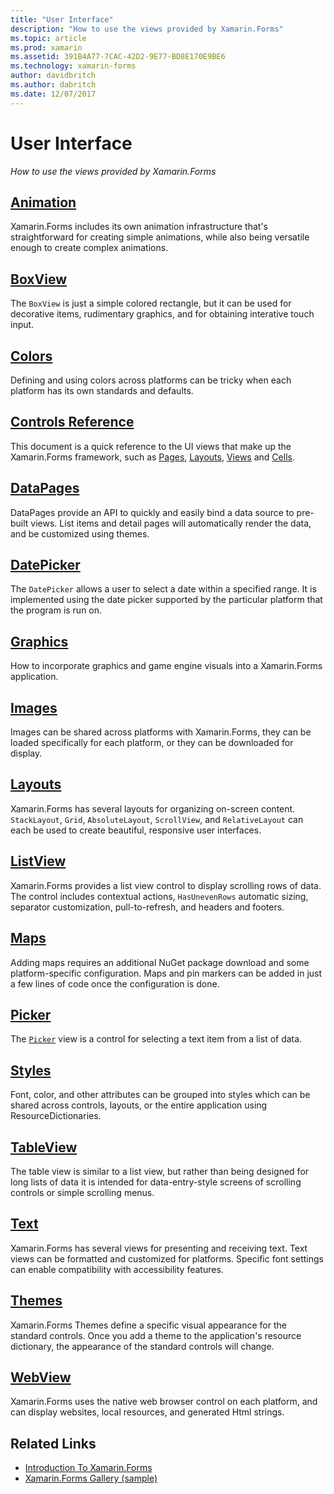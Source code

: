 ```yaml
---
title: "User Interface"
description: "How to use the views provided by Xamarin.Forms"
ms.topic: article
ms.prod: xamarin
ms.assetid: 391B4A77-7CAC-42D2-9E77-BD8E170E9BE6
ms.technology: xamarin-forms
author: davidbritch
ms.author: dabritch
ms.date: 12/07/2017
---
```


# User Interface

_How to use the views provided by Xamarin.Forms_

## [Animation](animation/index.md)

Xamarin.Forms includes its own animation infrastructure that's straightforward for creating simple animations, while also being versatile enough to create complex animations.

## [BoxView](boxview.md)

The `BoxView` is just a simple colored rectangle, but it can be used for decorative items, rudimentary graphics, and for obtaining interative touch input.

## [Colors](colors.md)

Defining and using colors across platforms can be tricky when each platform has its own standards and defaults.

## [Controls Reference](controls/index.md)

This document is a quick reference to the UI views that make up the Xamarin.Forms framework, such as [Pages](~/xamarin-forms/user-interface/controls/pages.md), [Layouts](~/xamarin-forms/user-interface/controls/layouts.md), [Views](~/xamarin-forms/user-interface/controls/views.md) and [Cells](~/xamarin-forms/user-interface/controls/cells.md).

## [DataPages](datapages/index.md)

DataPages provide an API to quickly and easily bind a data source to pre-built views. List items and detail pages will automatically render the data, and be customized using themes.

## [DatePicker](datepicker.md)

The `DatePicker` allows a user to select a date within a specified range. It is implemented using the date picker supported by the particular platform that the program is run on.

## [Graphics](graphics/index.md)

How to incorporate graphics and game engine visuals into a Xamarin.Forms application.

## [Images](images.md)

Images can be shared across platforms with Xamarin.Forms, they can be loaded specifically for each platform, or they can be downloaded for display.

## [Layouts](layouts/index.md)

Xamarin.Forms has several layouts for organizing on-screen content. `StackLayout`, `Grid`, `AbsoluteLayout`, `ScrollView`, and `RelativeLayout` can each be used to create beautiful, responsive user interfaces.

## [ListView](listview/index.md)

Xamarin.Forms provides a list view control to display scrolling rows of data. The control includes contextual actions, `HasUnevenRows` automatic sizing, separator customization, pull-to-refresh, and headers and footers.

## [Maps](map.md)

Adding maps requires an additional NuGet package download and some platform-specific configuration. Maps and pin markers can be added in just a few lines of code once the configuration is done.

## [Picker](picker/index.md)

The [`Picker`](https://developer.xamarin.com/api/type/Xamarin.Forms.Picker/) view is a control for selecting a text item from a list of data.

## [Styles](styles/index.md)

Font, color, and other attributes can be grouped into styles which can be shared across controls, layouts, or the entire application using ResourceDictionaries.

## [TableView](tableview.md)

The table view is similar to a list view, but rather than being designed for long lists of data it is intended for data-entry-style screens of scrolling controls or simple  scrolling menus.

## [Text](text/index.md)

Xamarin.Forms has several views for presenting and receiving text. Text views can be formatted and customized for platforms. Specific font settings can enable compatibility with accessibility features.

## [Themes](themes/index.md)

Xamarin.Forms Themes define a specific visual appearance for the standard controls. Once you add a theme to the application's resource dictionary, the appearance of the standard controls will change.

## [WebView](webview.md)

Xamarin.Forms uses the native web browser control on each platform, and can display websites, local resources, and generated Html strings.


## Related Links

- [Introduction To Xamarin.Forms](~/xamarin-forms/get-started/introduction-to-xamarin-forms.md)
- [Xamarin.Forms Gallery (sample)](https://developer.xamarin.com/samples/FormsGallery/)
